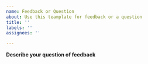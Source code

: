 ```yaml
---
name: Feedback or Question
about: Use this teamplate for feedback or a question
title: ''
labels: ''
assignees: ''

---
```


**Describe your question of feedback**
